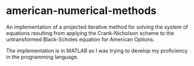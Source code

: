 # american-numerical-methods

An implementation of a projected iterative method for solving the system of equations resulting from applying the Crank-Nicholson scheme to the untransformed Black-Scholes equation for American Options.

The implementation is in MATLAB as I was trying to develop my proficiency in the programming language.